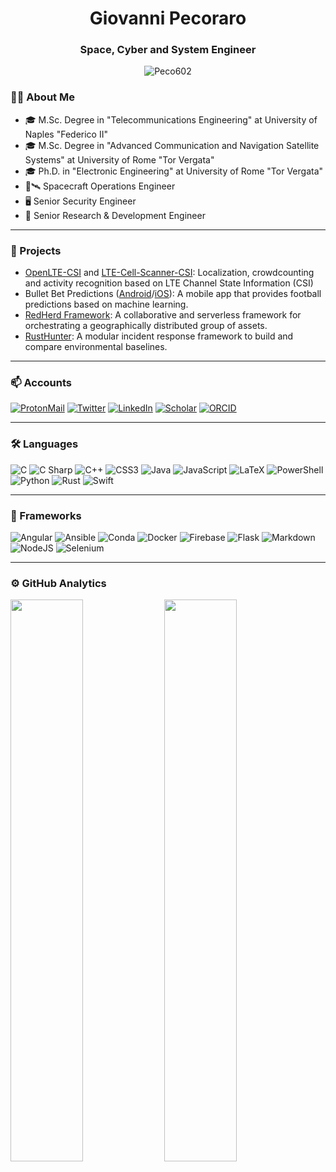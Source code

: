 <h1 align="center">Giovanni Pecoraro</h1>

<h3 align="center">Space, Cyber and System Engineer</h3>
<p align="center"> <img src="https://komarev.com/ghpvc/?username=Peco602" alt="Peco602" /> </p>

### 👨‍💻 About Me

<!-- https://emojipedia.org/ -->

- 🎓 M.Sc. Degree in "Telecommunications Engineering" at University of Naples "Federico II"
- 🎓 M.Sc. Degree in "Advanced Communication and Navigation Satellite Systems" at University of Rome "Tor Vergata"
- 🎓 Ph.D. in "Electronic Engineering" at University of Rome "Tor Vergata"
- 📡🛰️ Spacecraft Operations Engineer
- 🖥️ Senior Security Engineer
- 🔨 Senior Research & Development Engineer

---

### 🚧 Projects

- [OpenLTE-CSI](https://github.com/Peco602/OpenLTE-CSI) and [LTE-Cell-Scanner-CSI](https://github.com/Peco602/LTE-Cell-Scanner-CSI): Localization, crowdcounting and activity recognition based on LTE Channel State Information (CSI)
- Bullet Bet Predictions ([Android](https://play.google.com/store/apps/details?id=com.pecoraro.bullet&hl=en_US&gl=US)/[iOS](https://apps.apple.com/us/app/bullet-bet-predictions/id1355367427)): A mobile app that provides football predictions based on machine learning.
- [RedHerd Framework](https://github.com/redherd-project/redherd-framework): A collaborative and serverless framework for orchestrating a geographically distributed group of assets.
- [RustHunter](https://github.com/Peco602/rusthunter): A modular incident response framework to build and compare environmental baselines.

---

### 📫 Accounts

<!-- https://medium.com/@therafamartins/make-your-customized-badges-in-a-few-minutes-18e75475e271 -->

[![ProtonMail](https://img.shields.io/badge/ProtonMail-8B89CC?style=for-the-badge&logo=protonmail&logoColor=ffffff)](mailto:giovanni1.pecoraro@protonmail.com)
[![Twitter](https://img.shields.io/badge/Twitter-1DA1F2?style=for-the-badge&logo=twitter&logoColor=ffffff)](https://twitter.com/Peco602)
[![LinkedIn](https://img.shields.io/badge/LinkedIn-0A66C2?style=for-the-badge&logo=linkedin&logoColor=ffffff)](https://it.linkedin.com/in/giovanni-pecoraro-078500155)
[![Scholar](https://img.shields.io/badge/Scholar-4285F4?style=for-the-badge&logo=googlescholar&logoColor=ffffff)](https://scholar.google.com/citations?user=JSM2EcoAAAAJ)
[![ORCID](https://img.shields.io/badge/ORCID-A6CE39?style=for-the-badge&logo=orcid&logoColor=ffffff)](https://orcid.org/0000-0003-2888-113X)

---

### 🛠 Languages

![C](https://img.shields.io/badge/C-A8B9CC?&style=for-the-badge&logoColor=white&logo=c)
![C Sharp](https://img.shields.io/badge/C%20Sharp-239120?&style=for-the-badge&logoColor=white&logo=csharp)
![C++](https://img.shields.io/badge/C++-00599C?&style=for-the-badge&logoColor=white&logo=cplusplus)
![CSS3](https://img.shields.io/badge/CSS3-1572B6?style=for-the-badge&logo=css3&logoColor=white)
![Java](https://img.shields.io/badge/Java-007396?&style=for-the-badge&logoColor=white&logo=java)
![JavaScript](https://img.shields.io/badge/JavaScript-%23F7DF1C?style=for-the-badge&logo=javascript&logoColor=000000&labelColor=%23F7DF1C&color=%23FFCE5A)
![LaTeX](https://img.shields.io/badge/-LaTeX-green?style=for-the-badge&logo=latex)
![PowerShell](https://img.shields.io/badge/PowerShell-5391FE?&style=for-the-badge&logoColor=white&logo=powershell)
![Python](https://img.shields.io/badge/Python-3776AB?&style=for-the-badge&logoColor=white&logo=python)
![Rust](https://img.shields.io/badge/Rust-black?style=for-the-badge&logo=rust&logoColor=#E57324)
![Swift](https://img.shields.io/badge/Swift-FA7343?&style=for-the-badge&logoColor=white&logo=swift)

---

### 🧰 Frameworks

![Angular](https://img.shields.io/badge/Angular-DD0031?&style=for-the-badge&logoColor=white&logo=angular)
![Ansible](https://img.shields.io/badge/Ansible-000000?style=for-the-badge&logo=ansible&logoColor=white)
![Conda](https://img.shields.io/badge/conda-342B029.svg?&style=for-the-badge&logo=anaconda&logoColor=white)
![Docker](https://img.shields.io/badge/Docker-2CA5E0?style=for-the-badge&logo=docker&logoColor=white)
![Firebase](https://img.shields.io/badge/firebase-ffca28?style=for-the-badge&logo=firebase&logoColor=black)
![Flask](https://img.shields.io/badge/Flask-000000?style=for-the-badge&logo=flask&logoColor=white)
![Markdown](https://img.shields.io/badge/Markdown-000000?&style=for-the-badge&logo=markdown)
![NodeJS](https://img.shields.io/badge/Node.js-339933?style=for-the-badge&logo=nodedotjs&logoColor=white)
![Selenium](https://img.shields.io/badge/Selenium-43B02A?style=for-the-badge&logo=Selenium&logoColor=white)

---

### ⚙️ GitHub Analytics

<!-- <p align="center"> -->
<img width="48%" src="https://github-readme-stats.vercel.app/api?username=Peco602&show_icons=true&theme=dark" />
<img width="48%" src="https://github-readme-stats.vercel.app/api/top-langs/?username=Peco602&theme=dark&&layout=compact&exclude_repo=OpenLTE-CSI,LTE-Cell-Scanner-CSI&hide=Sass,CSS,HTML,SCSS" />
<!-- </p> -->

